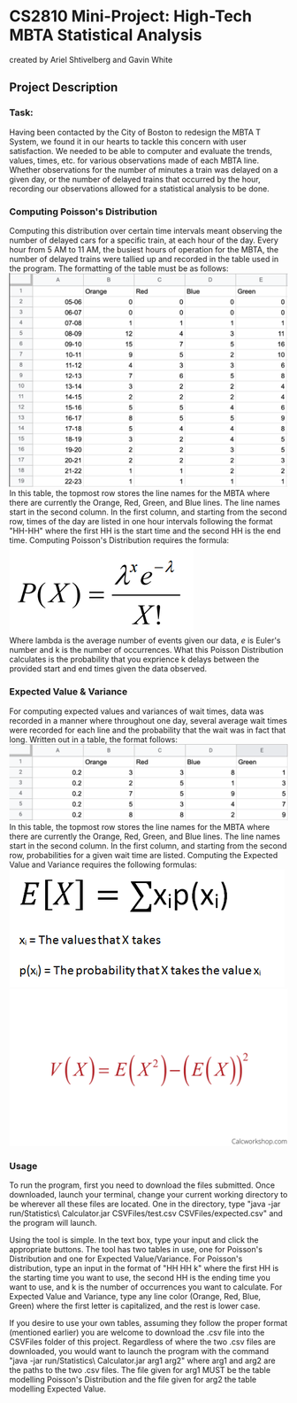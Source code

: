 # CS2810 Mini-Project: High-Tech MBTA Statistical Analysis
created by Ariel Shtivelberg and Gavin White



## Project Description
### Task:
Having been contacted by the City of Boston to redesign the MBTA T System, we found it in our hearts 
to tackle this concern with user satisfaction. We needed to be able to computer and evaluate the trends,
values, times, etc. for various observations made of each MBTA line. Whether observations for the 
number of minutes a train was delayed on a given day, or the number of delayed trains that occurred
by the hour, recording our observations allowed for a statistical analysis to be done.


### Computing Poisson's Distribution
Computing this distribution over certain time intervals meant observing the number of delayed cars 
for a specific train, at each hour of the day. Every hour from 5 AM to 11 AM, the busiest hours of
operation for the MBTA, the number of delayed trains were tallied up and recorded in the table used 
in the program. The formatting of the table must be as follows:
![](Pictures/p_table.png)  
In this table, the topmost row stores the line names for the MBTA where there are currently the Orange,
Red, Green, and Blue lines. The line names start in the second column. In the first column, and starting
from the second row, times of the day are listed in one hour intervals following the format "HH-HH"
where the first HH is the start time and the second HH is the end time. Computing Poisson's Distribution
requires the formula:
![](Pictures/unnamed.png)  
Where lambda is the average number of events given our data, _e_ is Euler's number and k is the number
of occurrences. What this Poisson Distribution calculates is the probability that you exprience k delays
between the provided start and end times given the data observed.


### Expected Value & Variance
For computing expected values and variances of wait times, data was recorded in a manner where throughout
one day, several average wait times were recorded for each line and the probability that the wait
was in fact that long. Written out in a table, the format follows:
![](Pictures/ev_table.png)  
In this table, the topmost row stores the line names for the MBTA where there are currently the Orange,
Red, Green, and Blue lines. The line names start in the second column. In the first column, and starting
from the second row, probabilities for a given wait time are listed. Computing the Expected Value and Variance
requires the following formulas:  
![](Pictures/exp.png)  
![](Pictures/var.png)  

### Usage
To run the program, first you need to download the files submitted. Once downloaded, launch your 
terminal, change your current working directory to be wherever all these files are located. One in 
the directory, type "java -jar run/Statistics\ Calculator.jar CSVFiles/test.csv CSVFiles/expected.csv"
and the program will launch.

Using the tool is simple. In the text box, type your input and click the appropriate buttons. The tool
has two tables in use, one for Poisson's Distribution and one for Expected Value/Variance. For Poisson's distribution,
type an input in the format of "HH HH k" where the first HH is the starting time you want to use,
the second HH is the ending time you want to use, and k is the number of occurrences you want to calculate.
For Expected Value and Variance, type any line color (Orange, Red, Blue, Green) where the first letter
is capitalized, and the rest is lower case.

If you desire to use your own tables, assuming they follow the proper format (mentioned earlier) you are
welcome to download the .csv file into the CSVFiles folder of this project. Regardless of where the two
.csv files are downloaded, you would want to launch the program with the command "java -jar run/Statistics\ Calculator.jar arg1 arg2"
where arg1 and arg2 are the paths to the two .csv files. The file given for arg1 MUST be the table modelling Poisson's Distribution
and the file given for arg2 the table modelling Expected Value.


